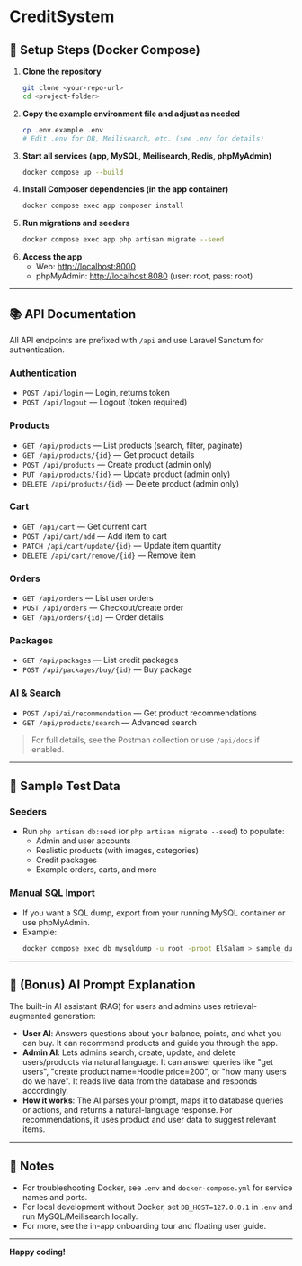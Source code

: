 
# CreditSystem

## 🚀 Setup Steps (Docker Compose)

1. **Clone the repository**
   ```sh
   git clone <your-repo-url>
   cd <project-folder>
   ```
2. **Copy the example environment file and adjust as needed**
   ```sh
   cp .env.example .env
   # Edit .env for DB, Meilisearch, etc. (see .env for details)
   ```
3. **Start all services (app, MySQL, Meilisearch, Redis, phpMyAdmin)**
   ```sh
   docker compose up --build
   ```
4. **Install Composer dependencies (in the app container)**
   ```sh
   docker compose exec app composer install
   ```
5. **Run migrations and seeders**
   ```sh
   docker compose exec app php artisan migrate --seed
   ```
6. **Access the app**
   - Web: [http://localhost:8000](http://localhost:8000)
   - phpMyAdmin: [http://localhost:8080](http://localhost:8080) (user: root, pass: root)

---

## 📚 API Documentation

All API endpoints are prefixed with `/api` and use Laravel Sanctum for authentication.

### **Authentication**
- `POST /api/login` — Login, returns token
- `POST /api/logout` — Logout (token required)

### **Products**
- `GET /api/products` — List products (search, filter, paginate)
- `GET /api/products/{id}` — Get product details
- `POST /api/products` — Create product (admin only)
- `PUT /api/products/{id}` — Update product (admin only)
- `DELETE /api/products/{id}` — Delete product (admin only)

### **Cart**
- `GET /api/cart` — Get current cart
- `POST /api/cart/add` — Add item to cart
- `PATCH /api/cart/update/{id}` — Update item quantity
- `DELETE /api/cart/remove/{id}` — Remove item

### **Orders**
- `GET /api/orders` — List user orders
- `POST /api/orders` — Checkout/create order
- `GET /api/orders/{id}` — Order details

### **Packages**
- `GET /api/packages` — List credit packages
- `POST /api/packages/buy/{id}` — Buy package

### **AI & Search**
- `POST /api/ai/recommendation` — Get product recommendations
- `GET /api/products/search` — Advanced search

> For full details, see the Postman collection or use `/api/docs` if enabled.

---

## 🌱 Sample Test Data

### **Seeders**
- Run `php artisan db:seed` (or `php artisan migrate --seed`) to populate:
  - Admin and user accounts
  - Realistic products (with images, categories)
  - Credit packages
  - Example orders, carts, and more

### **Manual SQL Import**
- If you want a SQL dump, export from your running MySQL container or use phpMyAdmin.
- Example:
  ```sh
  docker compose exec db mysqldump -u root -proot ElSalam > sample_dump.sql
  ```

---

## 🤖 (Bonus) AI Prompt Explanation

The built-in AI assistant (RAG) for users and admins uses retrieval-augmented generation:
- **User AI**: Answers questions about your balance, points, and what you can buy. It can recommend products and guide you through the app.
- **Admin AI**: Lets admins search, create, update, and delete users/products via natural language. It can answer queries like "get users", "create product name=Hoodie price=200", or "how many users do we have". It reads live data from the database and responds accordingly.
- **How it works**: The AI parses your prompt, maps it to database queries or actions, and returns a natural-language response. For recommendations, it uses product and user data to suggest relevant items.

---

## 📝 Notes
- For troubleshooting Docker, see `.env` and `docker-compose.yml` for service names and ports.
- For local development without Docker, set `DB_HOST=127.0.0.1` in `.env` and run MySQL/Meilisearch locally.
- For more, see the in-app onboarding tour and floating user guide.

---

**Happy coding!**
